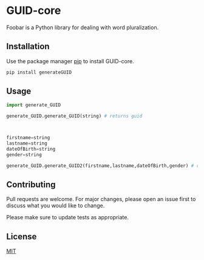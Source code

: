 # GUID-core


Foobar is a Python library for dealing with word pluralization.

## Installation

Use the package manager [pip](https://pip.pypa.io/en/stable/) to install GUID-core.

```bash
pip install generateGUID
```

## Usage

```python
import generate_GUID

generate_GUID.generate_GUID(string) # returns guid



firstname=string
lastname=string
dateOfBirth=string 
gender=string

generate_GUID.generate_GUID2(firstname,lastname,dateOfBirth,gender) # returns guid

```

## Contributing
Pull requests are welcome. For major changes, please open an issue first to discuss what you would like to change.

Please make sure to update tests as appropriate.

## License
[MIT](https://choosealicense.com/licenses/mit/)
